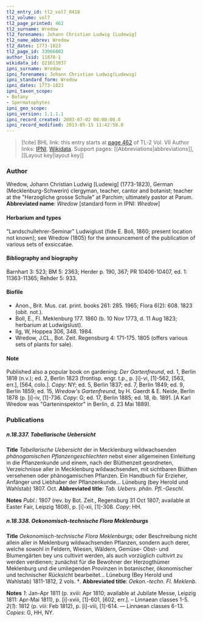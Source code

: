 ```yaml
---
tl2_entry_id: tl2_vol7_0418
tl2_volume: vol7
tl2_page_printed: 462
tl2_surname: Wredow
tl2_forenames: Johann Christian Ludwig [Ludewig]
tl2_name_abbrev: Wredow
tl2_dates: 1773-1823
tl2_page_id: 33066802
author_lsid: 11878-1
wikidata_id: Q21613037
ipni_surname: Wredow
ipni_forenames: Johann Christian Ludwig(Ludewig)
ipni_standard_form: Wredow
ipni_dates: 1773-1823
ipni_taxon_scope: 
- Botany
- Spermatophytes
ipni_geo_scope: 
ipni_version: 1.1.1.1
ipni_record_created: 2003-07-02 00:00:00.0
ipni_record_modified: 2013-05-15 11:42:58.0
---
```


> [!cite] BHL link: this entry starts at [page 462](https://www.biodiversitylibrary.org/page/33066802) of TL-2 Vol. VII
> Author links: [IPNI](https://www.ipni.org/a/11878-1), [Wikidata](https://www.wikidata.org/wiki/Q21613037). Support pages: [[Abbreviations|abbreviations]], [[Layout key|layout key]]

### Author

Wredow, Johann Christian Ludwig \[Ludewig\] (1773-1823), German (Mecklenburg-Schwerin) clergyman, teacher, cantor and botanist; teacher at the "Herzogliche grosse Schule" at Parchim; ultimately pastor at Parum. 
**Abbreviated name**: *Wredow* \[standard form in IPNI: *Wredow*\]

#### Herbarium and types

"Landschullehrer-Seminar" Ludwiglust (fide E. Boll, 1860; present location not known); see Wredow (1805) for the announcement of the publication of various sets of exsiccatae.

#### Bibliography and biography

Barnhart 3: 523; BM 5: 2363; Herder p. 190, 367; PR 10406-10407, ed. 1: 11363-11365; Rehder 5: 933.

#### Biofile

- Anon., Brit. Mus. cat. print. books 261: 285. 1965; Flora 6(2): 608. 1823 (obit. not.).
- Boll, E., Fl. Meklenburg 177. 1860 (b. 10 Nov 1773, d. 11 Aug 1823; herbarium at Ludwigslust).
- Ilg, W, Hoppea 306, 348. 1984.
- Wredow, J.CL., Bot. Zeit. Regensburg 4: 171-175. 1805 (offers various sets of plants for sale).

#### Note

Published also a popular book on gardening: *Der Gartenfreund*, ed. 1, Berlin 1818 (n.v.); ed. 2, Berlin 1823 (frontisp. engr. t.p., p. \[i\]-vi, \[1\]-562, \[563, err.\], \[564, colo.\]. *Copy*: NY; ed. 5, Berlin 1837; ed. 7, Berlin 1849; ed. 9, Berlin 1859; ed. 15, *Wredow's Gartenfreund*, by H. Gaerdt & E. Neide, Berlin 1878 (p. \[i\]-iv, \[1\]-736. *Copy*: G; ed. 17, Berlin 1885; ed. 18, ib. 1891. \[A Karl Wredow was "Garteninspektor" in Berlin, d. 23 Mai 1889).

### Publications

##### n.18.337. Tabellarische Uebersicht

**Title**
*Tabellarische Uebersicht* der in Mecklenburg wildwachsenden *phänogamischen Pflanzengeschlechten* nebst einer allgemeinen Einleitung in die Pflanzenkunde und einem, nach der Blüthenzeit geordneten, Verzeichnisse aller in Mecklenburg wildwachsenden, mit sichtbaren Blüthen versehenen oder phänogamischen Pflanzen. Ein Handbuch für Erzieher, Anfänger und Liebhaber der Pflanzenkunde... Lüneburg (bey Herold und Wahlstab) 1807. Oct.
**Abbreviated title**: *Tab. Uebers. phän. Pfl.-Geschl.*

**Notes**
*Publ*.: 1807 (rev. by Bot. Zeit., Regensburg 31 Oct 1807; available at Easter Fair, Leipzig 1808), p. \[i\]-xii, \[1\]-308. *Copy*: HH.

##### n.18.338. Oekonomisch-technische Flora Meklenburgs

**Title**
*Oekonomisch-technische Flora Meklenburgs*; oder Beschreibung nicht allein aller in Meklenburg wildwachsenden Pflanzen, sondern auch derer, welche sowohl in Feldern, Wiesen, Wäldern, Gemüse- Obst- und Blumengärten bey uns cultivirt werden, als auch vorzüglich cultivirt zu werden verdienen; zunächst für die Bewohner der Herzogthümer Meklenburg und die umliegenden Provinzen in botanischer, ökonomischer und technischer Rücksicht bearbeitet... Lüneburg (Bey Herold und Wahlstab) 1811-1812, 2 vols. †.
**Abbreviated title**: *Oekon.-techn. Fl. Meklenb.*

**Notes**
*1*: Jan-Apr 1811 (p. xviii: Apr 1810; available at Jubilate Messe, Leipzig 1811: Apr-Mai 1811), p. \[i\]-xviii, \[1\]-601, \[602, err.\]. – Linnaean classes 1-5.
*2*(*1*): 1812 (p. viii: Feb 1812), p. \[i\]-viii, \[1\]-614. — Linnaean classes 6-13.
*Copies*: G, HH, NY.

